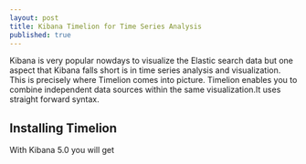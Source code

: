```yaml
---
layout: post
title: Kibana Timelion for Time Series Analysis
published: true
---
```

Kibana is very popular nowdays to visualize the Elastic search data but one aspect that Kibana falls short is in time series analysis and visualization. 
This is precisely where Timelion comes into picture. 
Timelion enables you to combine independent data sources within the same visualization.It uses straight forward syntax. 

## Installing Timelion 
With Kibana 5.0 you will get 
